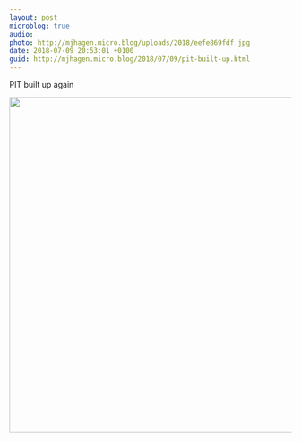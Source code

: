 ```yaml
---
layout: post
microblog: true
audio: 
photo: http://mjhagen.micro.blog/uploads/2018/eefe869fdf.jpg
date: 2018-07-09 20:53:01 +0100
guid: http://mjhagen.micro.blog/2018/07/09/pit-built-up.html
---
```

PIT built up again

<img src="http://mjhagen.micro.blog/uploads/2018/eefe869fdf.jpg" width="600" height="600" />
